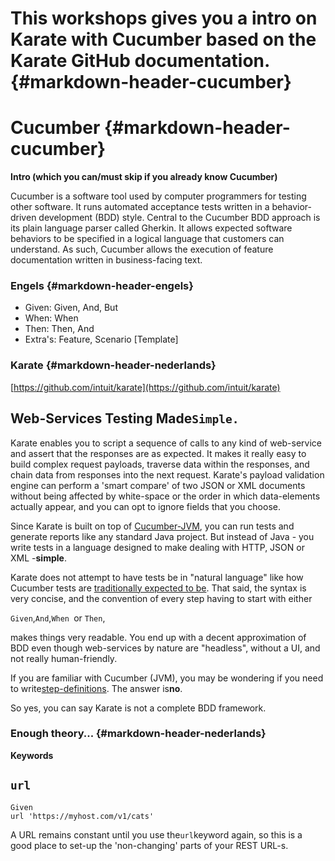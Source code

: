 # This workshops gives you a intro on Karate with Cucumber based on the Karate GitHub documentation. {#markdown-header-cucumber}

# Cucumber {#markdown-header-cucumber}

**Intro \(which you can/must skip if you already know Cucumber\)**

Cucumber is a software tool used by computer programmers for testing other software. It runs automated acceptance tests written in a behavior-driven development \(BDD\) style. Central to the Cucumber BDD approach is its plain language parser called Gherkin. It allows expected software behaviors to be specified in a logical language that customers can understand. As such, Cucumber allows the execution of feature documentation written in business-facing text.

### Engels {#markdown-header-engels}

* Given: Given, And, But
* When: When
* Then: Then, And
* Extra's: Feature, Scenario \[Template\]

### Karate {#markdown-header-nederlands}

[https://github.com/intuit/karate](https://github.com/intuit/karate)

## Web-Services Testing Made`Simple.`

Karate enables you to script a sequence of calls to any kind of web-service and assert that the responses are as expected. It makes it really easy to build complex request payloads, traverse data within the responses, and chain data from responses into the next request. Karate's payload validation engine can perform a 'smart compare' of two JSON or XML documents without being affected by white-space or the order in which data-elements actually appear, and you can opt to ignore fields that you choose.

Since Karate is built on top of [Cucumber-JVM](https://github.com/cucumber/cucumber-jvm), you can run tests and generate reports like any standard Java project. But instead of Java - you write tests in a language designed to make dealing with HTTP, JSON or XML -**simple**.

Karate does not attempt to have tests be in "natural language" like how Cucumber tests are [traditionally expected to be](https://cucumber.io/docs/reference#gherkin). That said, the syntax is very concise, and the convention of every step having to start with either

`Given`,`And`,`When `or `Then`, 

makes things very readable. You end up with a decent approximation of BDD even though web-services by nature are "headless", without a UI, and not really human-friendly.

If you are familiar with Cucumber \(JVM\), you may be wondering if you need to write[step-definitions](https://cucumber.io/docs/reference/jvm#step-definitions). The answer is**no**.

So yes, you can say Karate is not a complete BDD framework.

### Enough theory...  {#markdown-header-nederlands}

**Keywords**

## `url`

```
Given 
url 'https://myhost.com/v1/cats'
```

A URL remains constant until you use the`url`keyword again, so this is a good place to set-up the 'non-changing' parts of your REST URL-s.





